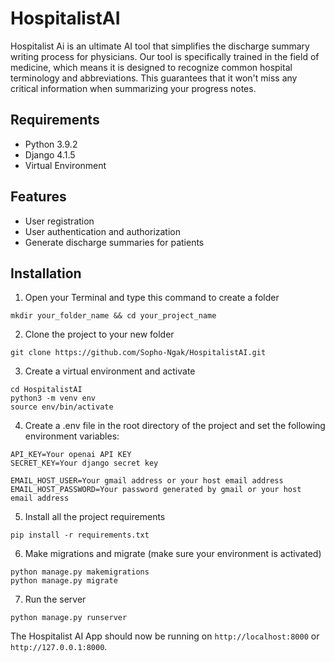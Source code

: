 # HospitalistAI
Hospitalist Ai is an ultimate AI tool that simplifies the discharge summary writing process for physicians.
Our tool is specifically trained in the field of medicine, which means it is designed to recognize common hospital terminology and abbreviations. This guarantees that it won't miss any critical information when summarizing your progress notes.

## Requirements
* Python 3.9.2
* Django 4.1.5
* Virtual Environment

## Features

* User registration
* User authentication and authorization
* Generate discharge summaries for patients

## Installation
1. Open your Terminal and type this command to create a folder 

```
mkdir your_folder_name && cd your_project_name
```

2. Clone the project to your new folder
```
git clone https://github.com/Sopho-Ngak/HospitalistAI.git
```

3. Create a virtual environment and activate
```
cd HospitalistAI
python3 -m venv env
source env/bin/activate
```
4. Create a .env file in the root directory of the project and set the following environment variables:
```
API_KEY=Your openai API KEY
SECRET_KEY=Your django secret key

EMAIL_HOST_USER=Your gmail address or your host email address
EMAIL_HOST_PASSWORD=Your password generated by gmail or your host email address

```

5. Install all the project requirements
```
pip install -r requirements.txt
```

6. Make migrations and migrate (make sure your environment is activated)
```
python manage.py makemigrations
python manage.py migrate
```

7. Run the server
```
python manage.py runserver
```

The Hospitalist AI App should now be running on `http://localhost:8000` or `http://127.0.0.1:8000`.
